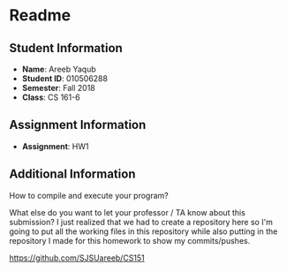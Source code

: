 # Readme

## Student Information

- **Name**: Areeb Yaqub
- **Student ID**: 010506288
- **Semester**: Fall 2018
- **Class**: CS 161-6

## Assignment Information
- **Assignment**: HW1

## Additional Information

How to compile and execute your program?

What else do you want to let your professor / TA know about this submission?
  I just realized that we had to create a repository here so I'm going to put all the working files in this repository while also putting in the repository I made for this homework to show my commits/pushes.
  
  https://github.com/SJSUareeb/CS151
